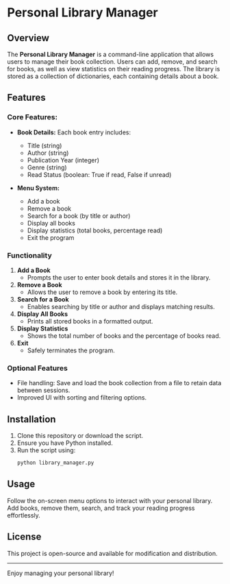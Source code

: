 # Personal Library Manager

## Overview
The **Personal Library Manager** is a command-line application that allows users to manage their book collection. Users can add, remove, and search for books, as well as view statistics on their reading progress. The library is stored as a collection of dictionaries, each containing details about a book.

## Features
### Core Features:
- **Book Details:** Each book entry includes:
  - Title (string)
  - Author (string)
  - Publication Year (integer)
  - Genre (string)
  - Read Status (boolean: True if read, False if unread)

- **Menu System:**
  - Add a book
  - Remove a book
  - Search for a book (by title or author)
  - Display all books
  - Display statistics (total books, percentage read)
  - Exit the program

### Functionality
1. **Add a Book**
   - Prompts the user to enter book details and stores it in the library.
2. **Remove a Book**
   - Allows the user to remove a book by entering its title.
3. **Search for a Book**
   - Enables searching by title or author and displays matching results.
4. **Display All Books**
   - Prints all stored books in a formatted output.
5. **Display Statistics**
   - Shows the total number of books and the percentage of books read.
6. **Exit**
   - Safely terminates the program.

### Optional Features
- File handling: Save and load the book collection from a file to retain data between sessions.
- Improved UI with sorting and filtering options.

## Installation
1. Clone this repository or download the script.
2. Ensure you have Python installed.
3. Run the script using:
   ```bash
   python library_manager.py
   ```

## Usage
Follow the on-screen menu options to interact with your personal library. Add books, remove them, search, and track your reading progress effortlessly.

## License
This project is open-source and available for modification and distribution.

---
Enjoy managing your personal library!
